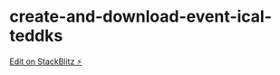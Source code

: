 # create-and-download-event-ical-teddks

[Edit on StackBlitz ⚡️](https://stackblitz.com/edit/create-and-download-event-ical-teddks)